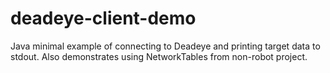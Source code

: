 # deadeye-client-demo

Java minimal example of connecting to Deadeye and printing target data to stdout. Also demonstrates using NetworkTables from non-robot project.
